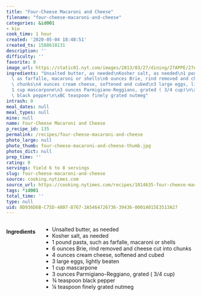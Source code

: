 ```yaml
---
title: "Four-Cheese Macaroni and Cheese"
filename: "four-cheese-macaroni-and-cheese"
categories: &id001
- kio
cook_time: 1 hour
created: '2020-05-04 18:48:51'
created_ts: 1588618131
description: ''
difficulty: ''
favorite: 0
image_url: https://static01.nyt.com/images/2013/03/27/dining/27APPE/27APPE-articleLarge.jpg
ingredients: "Unsalted butter, as needed\nKosher salt, as needed\n1 pound pasta, such\
  \ as farfalle, macaroni or shells\n6 ounces Brie, rind removed and cheese cut into\
  \ chunks\n4 ounces cream cheese, softened and cubed\n3 large eggs, lightly beaten\n\
  1 cup mascarpone\n3 ounces Parmigiano-Reggiano, grated ( 3/4 cup)\n\xBE teaspoon\
  \ black pepper\n\xBC teaspoon finely grated nutmeg"
intrash: 0
meal_dates: null
meal_types: null
mine: null
name: Four-Cheese Macaroni and Cheese
p_recipe_id: 135
permalink: /recipes/four-cheese-macaroni-and-cheese
photo_large: null
photo_thumb: four-cheese-macaroni-and-cheese-thumb.jpg
photos_dict: null
prep_time: ''
rating: 0
servings: Yield 6 to 8 servings
slug: four-cheese-macaroni-and-cheese
source: cooking.nytimes.com
source_url: https://cooking.nytimes.com/recipes/1014635-four-cheese-macaroni-and-cheese?action=click&module=Collection%20Page%20Recipe%20Card&region=Amazing%20Ways%20to%20Do%20Macaroni%20and%20Cheese&pgType=collection&rank=12
tags: *id001
total_time: ''
type: null
uid: 8D936D6B-C75D-4807-8767-3A5464726736-39436-00014015E3513A27
---
```

<div class="large-8 medium-7 columns" id="writeup">	</div><!-- #writeup -->
</div><!-- #row-one -->
<div class="row" id="row-two">	<div class="medium-4 small-5 columns" id="ingredients"><h4>Ingredients</h4><div class="box box-ingredients content"><ul>
<li>Unsalted butter, as needed</li>
<li>Kosher salt, as needed</li>
<li>1 pound pasta, such as farfalle, macaroni or shells</li>
<li>6 ounces Brie, rind removed and cheese cut into chunks</li>
<li>4 ounces cream cheese, softened and cubed</li>
<li>3 large eggs, lightly beaten</li>
<li>1 cup mascarpone</li>
<li>3 ounces Parmigiano-Reggiano, grated ( 3/4 cup)</li>
<li>¾ teaspoon black pepper</li>
<li>¼ teaspoon finely grated nutmeg</li>
</ul>
</div>	</div>	<div class="medium-6 small-7 columns" id="directions">	</div>